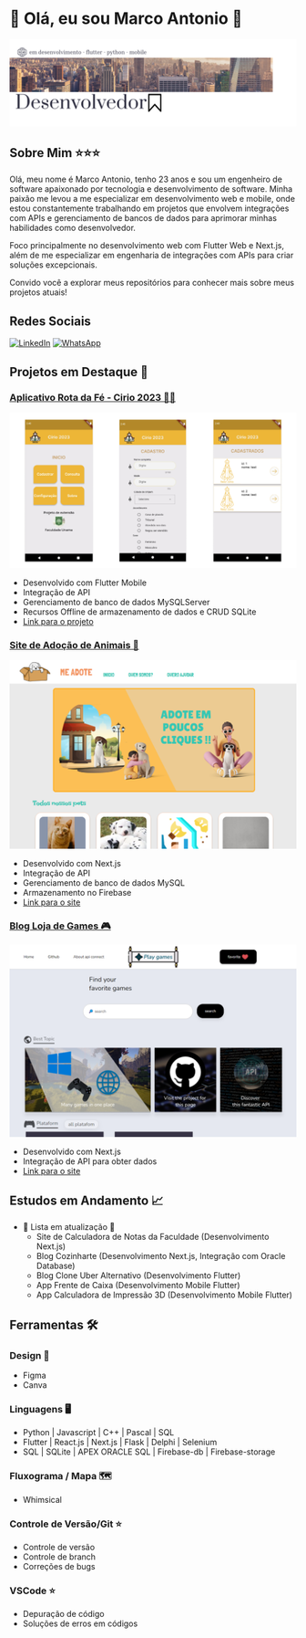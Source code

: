# 👋 Olá, eu sou Marco Antonio 🎯

![Imagem](https://raw.githubusercontent.com/marco0antonio0/marco0antonio0/a5d88d75c951cd5b9535e097915eeeebf2bdf575/imagens/image-readme.png)

## Sobre Mim ⭐⭐⭐

Olá, meu nome é Marco Antonio, tenho 23 anos e sou um engenheiro de software apaixonado por tecnologia e desenvolvimento de software. Minha paixão me levou a me especializar em desenvolvimento web e mobile, onde estou constantemente trabalhando em projetos que envolvem integrações com APIs e gerenciamento de bancos de dados para aprimorar minhas habilidades como desenvolvedor.

Foco principalmente no desenvolvimento web com Flutter Web e Next.js, além de me especializar em engenharia de integrações com APIs para criar soluções excepcionais.

Convido você a explorar meus repositórios para conhecer mais sobre meus projetos atuais!

## Redes Sociais

[![LinkedIn](https://img.shields.io/badge/LinkedIn-0077B5?style=for-the-badge&logo=linkedin&logoColor=white)](https://www.linkedin.com/in/marco-antonio-aa3024233/)
[![WhatsApp](https://img.shields.io/badge/WhatsApp-25D366?style=for-the-badge&logo=whatsapp&logoColor=white)](https://api.whatsapp.com/send?phone=5591984837847)

## Projetos em Destaque 🚀

### [Aplicativo Rota da Fé - Cirio 2023 🚀🚀](https://github.com/marco0antonio0/trabalho_extensao_projeto_cirio_2023)
![img](/imagens/aplicativo-rota-da-fe.png)
- Desenvolvido com Flutter Mobile
- Integração de API
- Gerenciamento de banco de dados MySQLServer
- Recursos Offline de armazenamento de dados e CRUD SQLite
- [Link para o projeto](https://github.com/marco0antonio0/trabalho_extensao_projeto_cirio_2023)


### [Site de Adoção de Animais 🐾](https://github.com/marco0antonio0/trabalho_extensao_medVet)
![img](/imagens/site-me-adote.png)
- Desenvolvido com Next.js
- Integração de API
- Gerenciamento de banco de dados MySQL
- Armazenamento no Firebase
- [Link para o site](https://adote.nova-work.cloud/)

### [Blog Loja de Games 🎮](https://github.com/marco0antonio0/blog-games-nextjs)
![img](/imagens/site-store-play-games.png)
- Desenvolvido com Next.js
- Integração de API para obter dados
- [Link para o site](https://store-games.nova-work.cloud/)

## Estudos em Andamento 📈

- 🚧 Lista em atualização 🚧
  - Site de Calculadora de Notas da Faculdade (Desenvolvimento Next.js)
  - Blog Cozinharte (Desenvolvimento Next.js, Integração com Oracle Database)
  - Blog Clone Uber Alternativo (Desenvolvimento Flutter)
  - App Frente de Caixa (Desenvolvimento Mobile Flutter)
  - App Calculadora de Impressão 3D (Desenvolvimento Mobile Flutter)

## Ferramentas 🛠️

### Design 🎨

- Figma
- Canva

### Linguagens 🖥️

- Python | Javascript | C++ | Pascal | SQL
- Flutter | React.js | Next.js | Flask | Delphi | Selenium
- SQL | SQLite | APEX ORACLE SQL | Firebase-db | Firebase-storage

### Fluxograma / Mapa 🗺️

- Whimsical

### Controle de Versão/Git ⭐

- Controle de versão
- Controle de branch
- Correções de bugs

### VSCode ⭐

- Depuração de código
- Soluções de erros em códigos
